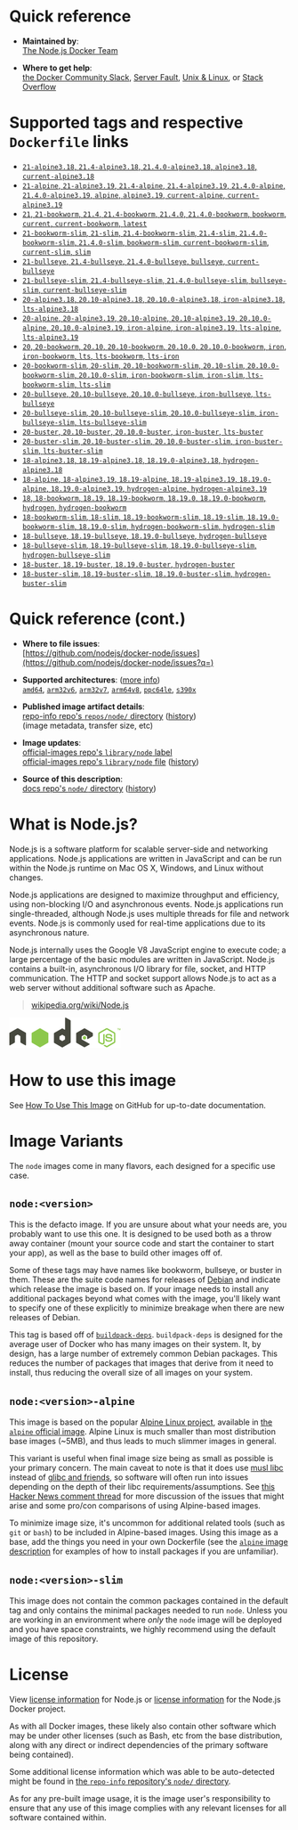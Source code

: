 <!--

********************************************************************************

WARNING:

    DO NOT EDIT "node/README.md"

    IT IS AUTO-GENERATED

    (from the other files in "node/" combined with a set of templates)

********************************************************************************

-->

# Quick reference

-	**Maintained by**:  
	[The Node.js Docker Team](https://github.com/nodejs/docker-node)

-	**Where to get help**:  
	[the Docker Community Slack](https://dockr.ly/comm-slack), [Server Fault](https://serverfault.com/help/on-topic), [Unix & Linux](https://unix.stackexchange.com/help/on-topic), or [Stack Overflow](https://stackoverflow.com/help/on-topic)

# Supported tags and respective `Dockerfile` links

-	[`21-alpine3.18`, `21.4-alpine3.18`, `21.4.0-alpine3.18`, `alpine3.18`, `current-alpine3.18`](https://github.com/nodejs/docker-node/blob/6e6de6d890fce6946236cf403b0d5d5b33178e61/21/alpine3.18/Dockerfile)
-	[`21-alpine`, `21-alpine3.19`, `21.4-alpine`, `21.4-alpine3.19`, `21.4.0-alpine`, `21.4.0-alpine3.19`, `alpine`, `alpine3.19`, `current-alpine`, `current-alpine3.19`](https://github.com/nodejs/docker-node/blob/5bb305299145aa996bd3e0a701e5a3c3d587ad82/21/alpine3.19/Dockerfile)
-	[`21`, `21-bookworm`, `21.4`, `21.4-bookworm`, `21.4.0`, `21.4.0-bookworm`, `bookworm`, `current`, `current-bookworm`, `latest`](https://github.com/nodejs/docker-node/blob/6e6de6d890fce6946236cf403b0d5d5b33178e61/21/bookworm/Dockerfile)
-	[`21-bookworm-slim`, `21-slim`, `21.4-bookworm-slim`, `21.4-slim`, `21.4.0-bookworm-slim`, `21.4.0-slim`, `bookworm-slim`, `current-bookworm-slim`, `current-slim`, `slim`](https://github.com/nodejs/docker-node/blob/6e6de6d890fce6946236cf403b0d5d5b33178e61/21/bookworm-slim/Dockerfile)
-	[`21-bullseye`, `21.4-bullseye`, `21.4.0-bullseye`, `bullseye`, `current-bullseye`](https://github.com/nodejs/docker-node/blob/6e6de6d890fce6946236cf403b0d5d5b33178e61/21/bullseye/Dockerfile)
-	[`21-bullseye-slim`, `21.4-bullseye-slim`, `21.4.0-bullseye-slim`, `bullseye-slim`, `current-bullseye-slim`](https://github.com/nodejs/docker-node/blob/6e6de6d890fce6946236cf403b0d5d5b33178e61/21/bullseye-slim/Dockerfile)
-	[`20-alpine3.18`, `20.10-alpine3.18`, `20.10.0-alpine3.18`, `iron-alpine3.18`, `lts-alpine3.18`](https://github.com/nodejs/docker-node/blob/b98d3851de95667630dba35299898eeae1dd30e6/20/alpine3.18/Dockerfile)
-	[`20-alpine`, `20-alpine3.19`, `20.10-alpine`, `20.10-alpine3.19`, `20.10.0-alpine`, `20.10.0-alpine3.19`, `iron-alpine`, `iron-alpine3.19`, `lts-alpine`, `lts-alpine3.19`](https://github.com/nodejs/docker-node/blob/5bb305299145aa996bd3e0a701e5a3c3d587ad82/20/alpine3.19/Dockerfile)
-	[`20`, `20-bookworm`, `20.10`, `20.10-bookworm`, `20.10.0`, `20.10.0-bookworm`, `iron`, `iron-bookworm`, `lts`, `lts-bookworm`, `lts-iron`](https://github.com/nodejs/docker-node/blob/b98d3851de95667630dba35299898eeae1dd30e6/20/bookworm/Dockerfile)
-	[`20-bookworm-slim`, `20-slim`, `20.10-bookworm-slim`, `20.10-slim`, `20.10.0-bookworm-slim`, `20.10.0-slim`, `iron-bookworm-slim`, `iron-slim`, `lts-bookworm-slim`, `lts-slim`](https://github.com/nodejs/docker-node/blob/b98d3851de95667630dba35299898eeae1dd30e6/20/bookworm-slim/Dockerfile)
-	[`20-bullseye`, `20.10-bullseye`, `20.10.0-bullseye`, `iron-bullseye`, `lts-bullseye`](https://github.com/nodejs/docker-node/blob/b98d3851de95667630dba35299898eeae1dd30e6/20/bullseye/Dockerfile)
-	[`20-bullseye-slim`, `20.10-bullseye-slim`, `20.10.0-bullseye-slim`, `iron-bullseye-slim`, `lts-bullseye-slim`](https://github.com/nodejs/docker-node/blob/b98d3851de95667630dba35299898eeae1dd30e6/20/bullseye-slim/Dockerfile)
-	[`20-buster`, `20.10-buster`, `20.10.0-buster`, `iron-buster`, `lts-buster`](https://github.com/nodejs/docker-node/blob/b98d3851de95667630dba35299898eeae1dd30e6/20/buster/Dockerfile)
-	[`20-buster-slim`, `20.10-buster-slim`, `20.10.0-buster-slim`, `iron-buster-slim`, `lts-buster-slim`](https://github.com/nodejs/docker-node/blob/b98d3851de95667630dba35299898eeae1dd30e6/20/buster-slim/Dockerfile)
-	[`18-alpine3.18`, `18.19-alpine3.18`, `18.19.0-alpine3.18`, `hydrogen-alpine3.18`](https://github.com/nodejs/docker-node/blob/f416b53801a9d49d6ce6b2c038c8bc9ed93625dd/18/alpine3.18/Dockerfile)
-	[`18-alpine`, `18-alpine3.19`, `18.19-alpine`, `18.19-alpine3.19`, `18.19.0-alpine`, `18.19.0-alpine3.19`, `hydrogen-alpine`, `hydrogen-alpine3.19`](https://github.com/nodejs/docker-node/blob/5bb305299145aa996bd3e0a701e5a3c3d587ad82/18/alpine3.19/Dockerfile)
-	[`18`, `18-bookworm`, `18.19`, `18.19-bookworm`, `18.19.0`, `18.19.0-bookworm`, `hydrogen`, `hydrogen-bookworm`](https://github.com/nodejs/docker-node/blob/f416b53801a9d49d6ce6b2c038c8bc9ed93625dd/18/bookworm/Dockerfile)
-	[`18-bookworm-slim`, `18-slim`, `18.19-bookworm-slim`, `18.19-slim`, `18.19.0-bookworm-slim`, `18.19.0-slim`, `hydrogen-bookworm-slim`, `hydrogen-slim`](https://github.com/nodejs/docker-node/blob/f416b53801a9d49d6ce6b2c038c8bc9ed93625dd/18/bookworm-slim/Dockerfile)
-	[`18-bullseye`, `18.19-bullseye`, `18.19.0-bullseye`, `hydrogen-bullseye`](https://github.com/nodejs/docker-node/blob/f416b53801a9d49d6ce6b2c038c8bc9ed93625dd/18/bullseye/Dockerfile)
-	[`18-bullseye-slim`, `18.19-bullseye-slim`, `18.19.0-bullseye-slim`, `hydrogen-bullseye-slim`](https://github.com/nodejs/docker-node/blob/f416b53801a9d49d6ce6b2c038c8bc9ed93625dd/18/bullseye-slim/Dockerfile)
-	[`18-buster`, `18.19-buster`, `18.19.0-buster`, `hydrogen-buster`](https://github.com/nodejs/docker-node/blob/f416b53801a9d49d6ce6b2c038c8bc9ed93625dd/18/buster/Dockerfile)
-	[`18-buster-slim`, `18.19-buster-slim`, `18.19.0-buster-slim`, `hydrogen-buster-slim`](https://github.com/nodejs/docker-node/blob/f416b53801a9d49d6ce6b2c038c8bc9ed93625dd/18/buster-slim/Dockerfile)

# Quick reference (cont.)

-	**Where to file issues**:  
	[https://github.com/nodejs/docker-node/issues](https://github.com/nodejs/docker-node/issues?q=)

-	**Supported architectures**: ([more info](https://github.com/docker-library/official-images#architectures-other-than-amd64))  
	[`amd64`](https://hub.docker.com/r/amd64/node/), [`arm32v6`](https://hub.docker.com/r/arm32v6/node/), [`arm32v7`](https://hub.docker.com/r/arm32v7/node/), [`arm64v8`](https://hub.docker.com/r/arm64v8/node/), [`ppc64le`](https://hub.docker.com/r/ppc64le/node/), [`s390x`](https://hub.docker.com/r/s390x/node/)

-	**Published image artifact details**:  
	[repo-info repo's `repos/node/` directory](https://github.com/docker-library/repo-info/blob/master/repos/node) ([history](https://github.com/docker-library/repo-info/commits/master/repos/node))  
	(image metadata, transfer size, etc)

-	**Image updates**:  
	[official-images repo's `library/node` label](https://github.com/docker-library/official-images/issues?q=label%3Alibrary%2Fnode)  
	[official-images repo's `library/node` file](https://github.com/docker-library/official-images/blob/master/library/node) ([history](https://github.com/docker-library/official-images/commits/master/library/node))

-	**Source of this description**:  
	[docs repo's `node/` directory](https://github.com/docker-library/docs/tree/master/node) ([history](https://github.com/docker-library/docs/commits/master/node))

# What is Node.js?

Node.js is a software platform for scalable server-side and networking applications. Node.js applications are written in JavaScript and can be run within the Node.js runtime on Mac OS X, Windows, and Linux without changes.

Node.js applications are designed to maximize throughput and efficiency, using non-blocking I/O and asynchronous events. Node.js applications run single-threaded, although Node.js uses multiple threads for file and network events. Node.js is commonly used for real-time applications due to its asynchronous nature.

Node.js internally uses the Google V8 JavaScript engine to execute code; a large percentage of the basic modules are written in JavaScript. Node.js contains a built-in, asynchronous I/O library for file, socket, and HTTP communication. The HTTP and socket support allows Node.js to act as a web server without additional software such as Apache.

> [wikipedia.org/wiki/Node.js](https://en.wikipedia.org/wiki/Node.js)

![logo](https://raw.githubusercontent.com/docker-library/docs/01c12653951b2fe592c1f93a13b4e289ada0e3a1/node/logo.png)

# How to use this image

See [How To Use This Image](https://github.com/nodejs/docker-node/blob/master/README.md#how-to-use-this-image) on GitHub for up-to-date documentation.

# Image Variants

The `node` images come in many flavors, each designed for a specific use case.

## `node:<version>`

This is the defacto image. If you are unsure about what your needs are, you probably want to use this one. It is designed to be used both as a throw away container (mount your source code and start the container to start your app), as well as the base to build other images off of.

Some of these tags may have names like bookworm, bullseye, or buster in them. These are the suite code names for releases of [Debian](https://wiki.debian.org/DebianReleases) and indicate which release the image is based on. If your image needs to install any additional packages beyond what comes with the image, you'll likely want to specify one of these explicitly to minimize breakage when there are new releases of Debian.

This tag is based off of [`buildpack-deps`](https://hub.docker.com/_/buildpack-deps/). `buildpack-deps` is designed for the average user of Docker who has many images on their system. It, by design, has a large number of extremely common Debian packages. This reduces the number of packages that images that derive from it need to install, thus reducing the overall size of all images on your system.

## `node:<version>-alpine`

This image is based on the popular [Alpine Linux project](https://alpinelinux.org), available in [the `alpine` official image](https://hub.docker.com/_/alpine). Alpine Linux is much smaller than most distribution base images (~5MB), and thus leads to much slimmer images in general.

This variant is useful when final image size being as small as possible is your primary concern. The main caveat to note is that it does use [musl libc](https://musl.libc.org) instead of [glibc and friends](https://www.etalabs.net/compare_libcs.html), so software will often run into issues depending on the depth of their libc requirements/assumptions. See [this Hacker News comment thread](https://news.ycombinator.com/item?id=10782897) for more discussion of the issues that might arise and some pro/con comparisons of using Alpine-based images.

To minimize image size, it's uncommon for additional related tools (such as `git` or `bash`) to be included in Alpine-based images. Using this image as a base, add the things you need in your own Dockerfile (see the [`alpine` image description](https://hub.docker.com/_/alpine/) for examples of how to install packages if you are unfamiliar).

## `node:<version>-slim`

This image does not contain the common packages contained in the default tag and only contains the minimal packages needed to run `node`. Unless you are working in an environment where *only* the `node` image will be deployed and you have space constraints, we highly recommend using the default image of this repository.

# License

View [license information](https://github.com/nodejs/node/blob/master/LICENSE) for Node.js or [license information](https://github.com/nodejs/docker-node/blob/master/LICENSE) for the Node.js Docker project.

As with all Docker images, these likely also contain other software which may be under other licenses (such as Bash, etc from the base distribution, along with any direct or indirect dependencies of the primary software being contained).

Some additional license information which was able to be auto-detected might be found in [the `repo-info` repository's `node/` directory](https://github.com/docker-library/repo-info/tree/master/repos/node).

As for any pre-built image usage, it is the image user's responsibility to ensure that any use of this image complies with any relevant licenses for all software contained within.
